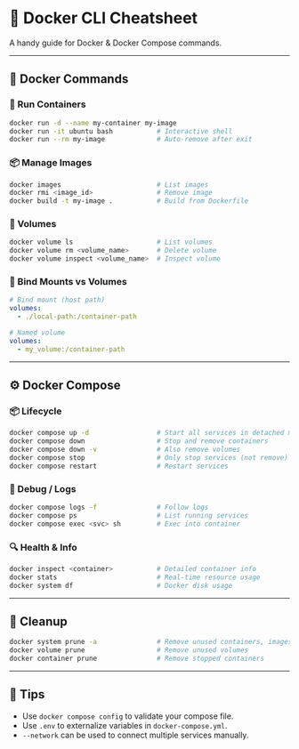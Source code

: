 
# 🐳 Docker CLI Cheatsheet

A handy guide for Docker & Docker Compose commands.

---

## 🔧 Docker Commands

### 🚀 Run Containers

```bash
docker run -d --name my-container my-image
docker run -it ubuntu bash           # Interactive shell
docker run --rm my-image             # Auto-remove after exit
```

### 📦 Manage Images

```bash
docker images                        # List images
docker rmi <image_id>                # Remove image
docker build -t my-image .           # Build from Dockerfile
```

### 📂 Volumes

```bash
docker volume ls                     # List volumes
docker volume rm <volume_name>       # Delete volume
docker volume inspect <volume_name>  # Inspect volume
```

### 📁 Bind Mounts vs Volumes

```yaml
# Bind mount (host path)
volumes:
  - ./local-path:/container-path

# Named volume
volumes:
  - my_volume:/container-path
```

---

## ⚙️ Docker Compose

### 📦 Lifecycle

```bash
docker compose up -d                 # Start all services in detached mode
docker compose down                  # Stop and remove containers
docker compose down -v               # Also remove volumes
docker compose stop                  # Only stop services (not remove)
docker compose restart               # Restart services
```

### 🧪 Debug / Logs

```bash
docker compose logs -f               # Follow logs
docker compose ps                    # List running services
docker compose exec <svc> sh         # Exec into container
```

### 🔍 Health & Info

```bash
docker inspect <container>           # Detailed container info
docker stats                         # Real-time resource usage
docker system df                     # Docker disk usage
```

---

## 🧼 Cleanup

```bash
docker system prune -a               # Remove unused containers, images, volumes
docker volume prune                  # Remove unused volumes
docker container prune               # Remove stopped containers
```

---

## 🧠 Tips

- Use `docker compose config` to validate your compose file.
- Use `.env` to externalize variables in `docker-compose.yml`.
- `--network` can be used to connect multiple services manually.

